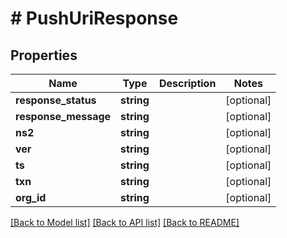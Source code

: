 # # PushUriResponse

## Properties

Name | Type | Description | Notes
------------ | ------------- | ------------- | -------------
**response_status** | **string** |  | [optional]
**response_message** | **string** |  | [optional]
**ns2** | **string** |  | [optional]
**ver** | **string** |  | [optional]
**ts** | **string** |  | [optional]
**txn** | **string** |  | [optional]
**org_id** | **string** |  | [optional]

[[Back to Model list]](../../README.md#models) [[Back to API list]](../../README.md#endpoints) [[Back to README]](../../README.md)
